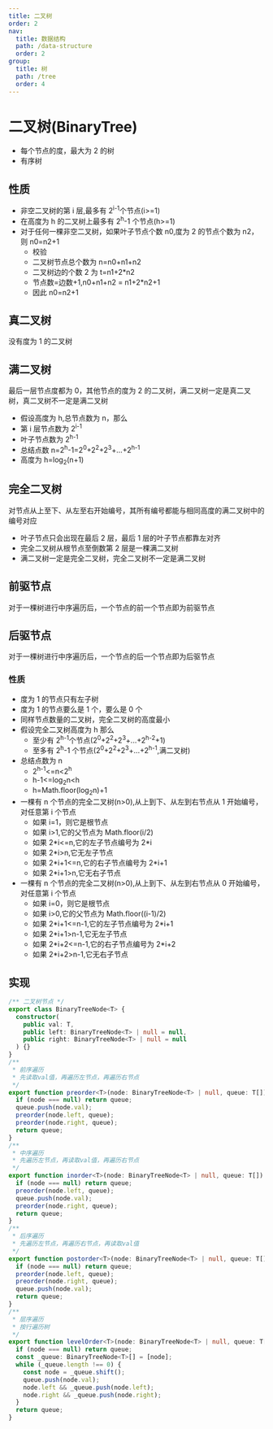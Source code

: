 ```yaml
---
title: 二叉树
order: 2
nav:
  title: 数据结构
  path: /data-structure
  order: 2
group:
  title: 树
  path: /tree
  order: 4
---
```


# 二叉树(BinaryTree)

- 每个节点的度，最大为 2 的树
- 有序树

## 性质

- 非空二叉树的第 i 层,最多有 2<sup>i-1</sup>个节点(i>=1)
- 在高度为 h 的二叉树上最多有 2<sup>h</sup>-1 个节点(h>=1)
- 对于任何一棵非空二叉树，如果叶子节点个数 n0,度为 2 的节点个数为 n2，则 n0=n2+1
  - 校验
  - 二叉树节点总个数为 n=n0+n1+n2
  - 二叉树边的个数 2 为 t=n1+2\*n2
  - 节点数=边数+1,n0+n1+n2 = n1+2\*n2+1
  - 因此 n0=n2+1

## 真二叉树

没有度为 1 的二叉树

## 满二叉树

最后一层节点度都为 0，其他节点的度为 2 的二叉树，满二叉树一定是真二叉树，真二叉树不一定是满二叉树

- 假设高度为 h,总节点数为 n，那么
- 第 i 层节点数为 2<sup>i-1</sup>
- 叶子节点数为 2<sup>h-1</sup>
- 总结点数 n=2<sup>h</sup>-1=2<sup>0</sup>+2<sup>2</sup>+2<sup>3</sup>+...+2<sup>h-1</sup>
- 高度为 h=log<sub>2</sub>(n+1)

## 完全二叉树

对节点从上至下、从左至右开始编号，其所有编号都能与相同高度的满二叉树中的编号对应

- 叶子节点只会出现在最后 2 层，最后 1 层的叶子节点都靠左对齐
- 完全二叉树从根节点至倒数第 2 层是一棵满二叉树
- 满二叉树一定是完全二叉树，完全二叉树不一定是满二叉树

## 前驱节点

对于一棵树进行中序遍历后，一个节点的前一个节点即为前驱节点

## 后驱节点

对于一棵树进行中序遍历后，一个节点的后一个节点即为后驱节点

### 性质

- 度为 1 的节点只有左子树
- 度为 1 的节点要么是 1 个，要么是 0 个
- 同样节点数量的二叉树，完全二叉树的高度最小
- 假设完全二叉树高度为 h 那么
  - 至少有 2<sup>h-1</sup>个节点(2<sup>0</sup>+2<sup>2</sup>+2<sup>3</sup>+...+2<sup>h-2</sup>+1)
  - 至多有 2<sup>h</sup>-1 个节点(2<sup>0</sup>+2<sup>2</sup>+2<sup>3</sup>+...+2<sup>h-1</sup>,满二叉树)
- 总结点数为 n
  - 2<sup>h-1</sup><=n<2<sup>h</sup>
  - h-1<=log<sub>2</sub>n<h
  - h=Math.floor(log<sub>2</sub>n)+1
- 一棵有 n 个节点的完全二叉树(n>0),从上到下、从左到右节点从 1 开始编号，对任意第 i 个节点
  - 如果 i=1，则它是根节点
  - 如果 i>1,它的父节点为 Math.floor(i/2)
  - 如果 2\*i<=n,它的左子节点编号为 2\*i
  - 如果 2\*i>n,它无左子节点
  - 如果 2\*i+1<=n,它的右子节点编号为 2\*i+1
  - 如果 2\*i+1>n,它无右子节点
- 一棵有 n 个节点的完全二叉树(n>0),从上到下、从左到右节点从 0 开始编号，对任意第 i 个节点
  - 如果 i=0，则它是根节点
  - 如果 i>0,它的父节点为 Math.floor((i-1)/2)
  - 如果 2\*i+1<=n-1,它的左子节点编号为 2\*i+1
  - 如果 2\*i+1>n-1,它无左子节点
  - 如果 2\*i+2<=n-1,它的右子节点编号为 2\*i+2
  - 如果 2\*i+2>n-1,它无右子节点

## 实现

```ts
/** 二叉树节点 */
export class BinaryTreeNode<T> {
  constructor(
    public val: T,
    public left: BinaryTreeNode<T> | null = null,
    public right: BinaryTreeNode<T> | null = null
  ) {}
}
/**
 * 前序遍历
 * 先读取val值，再遍历左节点，再遍历右节点
 */
export function preorder<T>(node: BinaryTreeNode<T> | null, queue: T[]): T[] {
  if (node === null) return queue;
  queue.push(node.val);
  preorder(node.left, queue);
  preorder(node.right, queue);
  return queue;
}
/**
 * 中序遍历
 * 先遍历左节点，再读取val值，再遍历右节点
 */
export function inorder<T>(node: BinaryTreeNode<T> | null, queue: T[]): T[] {
  if (node === null) return queue;
  preorder(node.left, queue);
  queue.push(node.val);
  preorder(node.right, queue);
  return queue;
}
/**
 * 后序遍历
 * 先遍历左节点，再遍历右节点，再读取val值
 */
export function postorder<T>(node: BinaryTreeNode<T> | null, queue: T[]): T[] {
  if (node === null) return queue;
  preorder(node.left, queue);
  preorder(node.right, queue);
  queue.push(node.val);
  return queue;
}
/**
 * 层序遍历
 * 按行遍历树
 */
export function levelOrder<T>(node: BinaryTreeNode<T> | null, queue: T[]): T[] {
  if (node === null) return queue;
  const _queue: BinaryTreeNode<T>[] = [node];
  while (_queue.length !== 0) {
    const node = _queue.shift();
    queue.push(node.val);
    node.left && _queue.push(node.left);
    node.right && _queue.push(node.right);
  }
  return queue;
}
```
